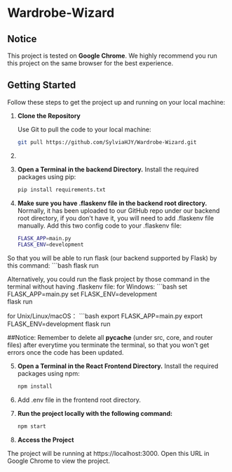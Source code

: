 # Wardrobe-Wizard

## Notice

This project is tested on **Google Chrome**. We highly recommend you run this project on the same browser for the best experience.

## Getting Started

Follow these steps to get the project up and running on your local machine:

1. **Clone the Repository**

   Use Git to pull the code to your local machine:
   
   ```bash
   git pull https://github.com/SylviaHJY/Wardrobe-Wizard.git

2. 

3.  **Open a Terminal in the backend Directory.** 
   Install the required packages using pip:
    ```bash
    pip install requirements.txt

4.  **Make sure you have .flaskenv file in the backend root directory.** Normally, it has been uploaded to our GitHub repo under our backend root directory, if you don't have it, you will need to add .flaskenv file manually.
    Add this two config code to your .flaskenv file:
     ```bash
     FLASK_APP=main.py
     FLASK_ENV=development
     
   So that you will be able to run flask (our backend supported by Flask) by this command:
    ```bash
     flask run

   Alternatively, you could run the flask project by those command in the terminal without having .flaskenv file:
   for Windows:
     ```bash
     set FLASK_APP=main.py
     set FLASK_ENV=development  
     flask run
     
   for Unix/Linux/macOS：
    ```bash
      export FLASK_APP=main.py
      export FLASK_ENV=development
      flask run

##Notice: Remember to delete all __pycache__ (under src, core, and router files) after everytime you terminate the terminal, so that you won't get errors once the code has been updated. 

5.  **Open a Terminal in the React Frontend Directory.**
   Install the required packages using npm:  
   
    ```bash
    npm install
6. Add .env file in the frontend root directory.

7. **Run the project locally with the following command:**
    ```bash
    npm start

8. **Access the Project**

The project will be running at https://localhost:3000. Open this URL in Google Chrome to view the project.
